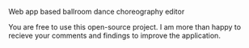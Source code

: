 Web app based ballroom dance choreography editor

You are free to use this open-source project. I am more than happy to recieve your comments and findings to improve the application.
